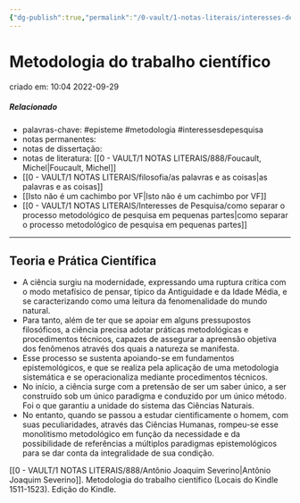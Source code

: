 ```yaml
---
{"dg-publish":true,"permalink":"/0-vault/1-notas-literais/interesses-de-pesquisa/metodologia-do-trabalho-cientifico/","tags":["episteme","metodologia","interessesdepesquisa"],"dgHomeLink":true,"dgShowLocalGraph":true,"dgShowFileTree":true,"dgEnableSearch":true}
---
```


# Metodologia do trabalho científico
criado em: 10:04 2022-09-29

##### Relacionado
- palavras-chave: #episteme #metodologia #interessesdepesquisa 
- notas permanentes:  
- notas de dissertação:
- notas de literatura: [[0 - VAULT/1 NOTAS LITERAIS/888/Foucault, Michel\|Foucault, Michel]] 
- [[0 - VAULT/1 NOTAS LITERAIS/filosofia/as palavras e as coisas\|as palavras e as coisas]]
- [[Isto não é um cachimbo por VF\|Isto não é um cachimbo por VF]]
- [[0 - VAULT/1 NOTAS LITERAIS/Interesses de Pesquisa/como separar o processo metodológico de pesquisa em pequenas partes\|como separar o processo metodológico de pesquisa em pequenas partes]]

---

## Teoria e Prática Científica  


- A ciência surgiu na modernidade, expressando uma ruptura crítica com o modo metafísico de pensar, típico da Antiguidade e da Idade Média, e se caracterizando como uma leitura da fenomenalidade do mundo natural. 
- Para tanto, além de ter que se apoiar em alguns pressupostos filosóficos, a ciência precisa adotar práticas metodológicas e procedimentos técnicos, capazes de assegurar a apreensão objetiva dos fenômenos através dos quais a natureza se manifesta. 
- Esse processo se sustenta apoiando-se em fundamentos epistemológicos, e que se realiza pela aplicação de uma metodologia sistemática e se operacionaliza mediante procedimentos técnicos. 
- No início, a ciência surge com a pretensão de ser um saber único, a ser construído sob um único paradigma e conduzido por um único método. Foi o que garantiu a unidade do sistema das Ciências Naturais. 
- No entanto, quando se passou a estudar cientificamente o homem, com suas peculiaridades, através das Ciências Humanas, rompeu-se esse monolitismo metodológico em função da necessidade e da possibilidade de referências a múltiplos paradigmas epistemológicos para se dar conta da integralidade de sua condição.

[[0 - VAULT/1 NOTAS LITERAIS/888/Antônio Joaquim Severino\|Antônio Joaquim Severino]]. Metodologia do trabalho científico (Locais do Kindle 1511-1523). Edição do Kindle. 